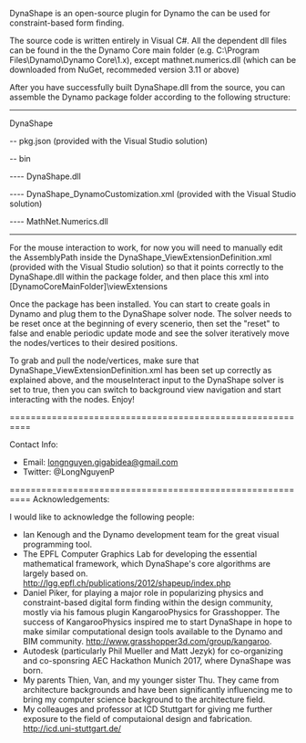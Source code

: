 DynaShape is an open-source plugin for Dynamo the can be used for constraint-based form finding.

The source code is written entirely in Visual C#. All the dependent dll files can be found in the the Dynamo Core main folder (e.g. C:\Program Files\Dynamo\Dynamo Core\1.x), except mathnet.numerics.dll (which can be downloaded from NuGet, recommeded version 3.11 or above)

After you have successfully built DynaShape.dll from the source, you can assemble the Dynamo package folder according to the following structure:

---------------------------------------------------------------------------------------

DynaShape

-- pkg.json (provided with the Visual Studio solution)

-- bin

---- DynaShape.dll
 
---- DynaShape_DynamoCustomization.xml (provided with the Visual Studio  solution)
 
---- MathNet.Numerics.dll

---------------------------------------------------------------------------------------

For the mouse interaction to work, for now you will need to manually edit the AssemblyPath inside the DynaShape_ViewExtensionDefinition.xml (provided with the Visual Studio  solution) so that it points correctly to the DynaShape.dll within the package folder, and then place this xml into [DynamoCoreMainFolder]\viewExtensions

Once the package has been installed. You can start to create goals in Dynamo and plug them to the DynaShape solver node. The solver needs to be reset once at the beginning of every scenerio, then set the "reset" to false and enable periodic update mode and see the solver iteratively move the nodes/vertices to their desired positions.

To grab and pull the node/vertices, make sure that DynaShape_ViewExtensionDefinition.xml has been set up correctly as explained above, and the mouseInteract input to the DynaShape solver is set to true, then you can switch to background view navigation and start interacting with the nodes. Enjoy! 

==========================================================

Contact Info:
- Email: longnguyen.gigabidea@gmail.com
- Twitter: @LongNguyenP

==========================================================
Acknowledgements:

I would like to acknowledge the following people:
- Ian Kenough and the Dynamo development team for the great visual programming tool.
- The EPFL Computer Graphics Lab for developing the essential mathematical framework, which DynaShape's core algorithms are largely based on. http://lgg.epfl.ch/publications/2012/shapeup/index.php
- Daniel Piker, for playing a major role in popularizing physics and constraint-based digital form finding within the design community, mostly via his famous plugin KangarooPhysics for Grasshopper. The success of KangarooPhysics inspired me to start DynaShape in hope to make similar computational design tools available to the Dynamo and BIM community.
http://www.grasshopper3d.com/group/kangaroo.
- Autodesk (particularly Phil Mueller and Matt Jezyk) for co-organizing and co-sponsring AEC Hackathon Munich 2017, where DynaShape was born.
- My parents Thien, Van, and my younger sister Thu. They came from architecture backgrounds and have been significantly influencing me to bring my computer science background to the architecture field.
- My colleauges and professor at ICD Stuttgart for giving me further exposure to the field of computaional design and fabrication. http://icd.uni-stuttgart.de/


